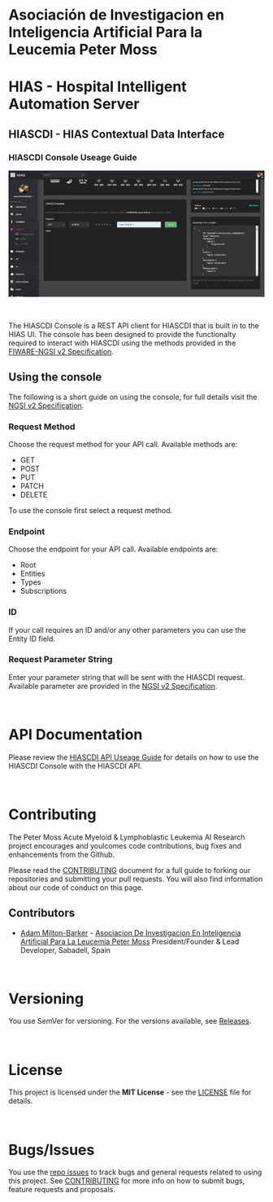 # Asociación de Investigacion en Inteligencia Artificial Para la Leucemia Peter Moss
# HIAS - Hospital Intelligent Automation Server
## HIASCDI - HIAS Contextual Data Interface
### HIASCDI Console Useage Guide

![HIASCDI Console](../../assets/images/HIASCDI-Console.jpg)

&nbsp;

The HIASCDI Console is a REST API client for HIASCDI that is built in to the HIAS UI. The console has been designed to provide the functionalty required to interact with HIASCDI using the methods provided in the [FIWARE-NGSI v2 Specification](https://fiware.github.io/specifications/ngsiv2/stable/).

## Using the console

The following is a short guide on using the console, for full details visit the  [NGSI v2 Specification](https://fiware.github.io/specifications/ngsiv2/stable/).

### Request Method
Choose the request method for your API call. Available methods are:

- GET
- POST
- PUT
- PATCH
- DELETE

To use the console first select a request method.

### Endpoint
Choose the endpoint for your API call. Available endpoints are:

- Root
- Entities
- Types
- Subscriptions

### ID
If your call requires an ID and/or any other parameters you can use the Entity ID field.

### Request Parameter String
Enter your parameter string that will be sent with the HIASCDI request. Available parameter are provided in the [NGSI v2 Specification](https://fiware.github.io/specifications/ngsiv2/stable/).

&nbsp;

# API Documentation

Please review the [HIASCDI API Useage Guide](api.md) for details on how to use the HIASCDI Console with the HIASCDI API.

&nbsp;

# Contributing

The Peter Moss Acute Myeloid & Lymphoblastic Leukemia AI Research project encourages and youlcomes code contributions, bug fixes and enhancements from the Github.

Please read the [CONTRIBUTING](../../CONTRIBUTING.md "CONTRIBUTING") document for a full guide to forking our repositories and submitting your pull requests. You will also find information about our code of conduct on this page.

## Contributors

- [Adam Milton-Barker](https://www.leukemiaresearchassociation.ai/team/adam-milton-barker "Adam Milton-Barker") - [Asociacion De Investigacion En Inteligencia Artificial Para La Leucemia Peter Moss](https://www.leukemiaresearchassociation.ai "Asociacion De Investigacion En Inteligencia Artificial Para La Leucemia Peter Moss") President/Founder & Lead Developer, Sabadell, Spain

&nbsp;

# Versioning

You use SemVer for versioning. For the versions available, see [Releases](../../releases "Releases").

&nbsp;

# License

This project is licensed under the **MIT License** - see the [LICENSE](../../LICENSE "LICENSE") file for details.

&nbsp;

# Bugs/Issues

You use the [repo issues](../../issues "repo issues") to track bugs and general requests related to using this project. See [CONTRIBUTING](../../CONTRIBUTING.md "CONTRIBUTING") for more info on how to submit bugs, feature requests and proposals.

